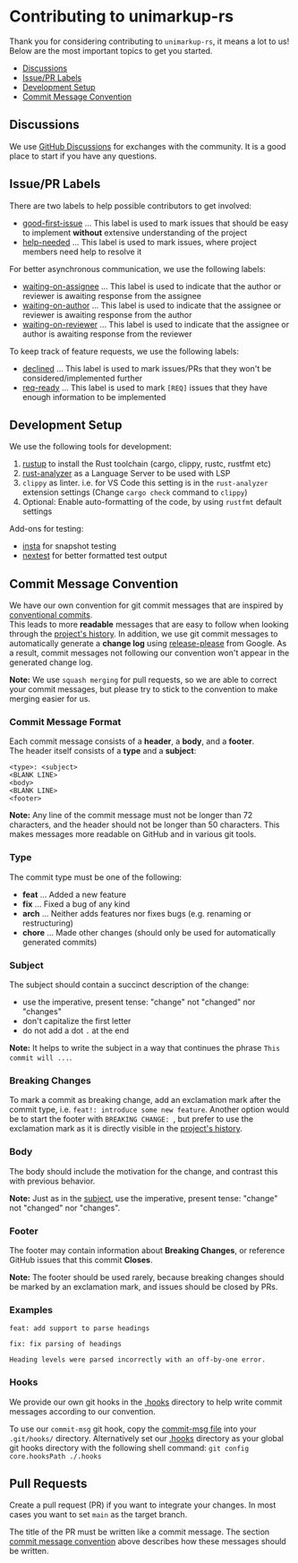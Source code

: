 # Contributing to unimarkup-rs

Thank you for considering contributing to `unimarkup-rs`, it means a lot to us!\
Below are the most important topics to get you started.

- [Discussions](#discussions)
- [Issue/PR Labels](#issuepr-labels)
- [Development Setup](#development-setup)
- [Commit Message Convention](#commit-message-convention)

## Discussions

We use [GitHub Discussions](https://github.com/unimarkup/unimarkup-rs/discussions) for exchanges with the community.
It is a good place to start if you have any questions.

## Issue/PR Labels

There are two labels to help possible contributors to get involved:

- [good-first-issue](https://github.com/unimarkup/unimarkup-rs/labels/good-first-issue) ... This label is used to mark issues that should be easy to implement **without** extensive understanding of the project
- [help-needed](https://github.com/unimarkup/unimarkup-rs/labels/help-needed) ... This label is used to mark issues, where project members need help to resolve it

For better asynchronous communication, we use the following labels:

- [waiting-on-assignee](https://github.com/unimarkup/unimarkup-rs/labels/waiting-on-assignee) ... This label is used to indicate that the author or reviewer is awaiting response from the assignee
- [waiting-on-author](https://github.com/unimarkup/unimarkup-rs/labels/waiting-on-author) ... This label is used to indicate that the assignee or reviewer is awaiting response from the author
- [waiting-on-reviewer](https://github.com/unimarkup/unimarkup-rs/labels/waiting-on-reviewer) ... This label is used to indicate that the assignee or author is awaiting response from the reviewer

To keep track of feature requests, we use the following labels:

- [declined](https://github.com/unimarkup/unimarkup-rs/labels/declined) ... This label is used to mark issues/PRs that they won't be considered/implemented further
- [req-ready](https://github.com/unimarkup/unimarkup-rs/labels/req-ready) ... This label is used to mark `[REQ]` issues that they have enough information to be implemented

## Development Setup

We use the following tools for development:

1. [rustup](https://rustup.rs/) to install the Rust toolchain (cargo, clippy, rustc, rustfmt etc)
2. [rust-analyzer](https://github.com/rust-analyzer/rust-analyzer) as a Language Server to be used with LSP
3. `clippy` as linter. i.e. for VS Code this setting is in the `rust-analyzer` extension settings (Change `cargo check` command to `clippy`)
4. Optional: Enable auto-formatting of the code, by using `rustfmt` default settings

Add-ons for testing:

- [insta](https://github.com/mitsuhiko/insta) for snapshot testing
- [nextest](https://github.com/nextest-rs/nextest) for better formatted test output

## Commit Message Convention

We have our own convention for git commit messages that are inspired by [conventional commits](https://www.conventionalcommits.org/en/v1.0.0/).\
This leads to more **readable** messages that are easy to follow when looking through the [project's history](https://github.com/unimarkup/unimarkup-rs/commits/main).
In addition, we use git commit messages to automatically generate a **change log** using [release-please](https://github.com/googleapis/release-please) from Google.
As a result, commit messages not following our convention won't appear in the generated change log.

**Note:** We use `squash merging` for pull requests, so we are able to correct your commit messages, but please try to stick to the convention to make merging easier for us.

### Commit Message Format

Each commit message consists of a **header**, a **body**, and a **footer**.\
The header itself consists of a **type** and a **subject**:

~~~
<type>: <subject>
<BLANK LINE>
<body>
<BLANK LINE>
<footer>
~~~

**Note:** Any line of the commit message must not be longer than 72 characters, and the header should not be longer than 50 characters.
This makes messages more readable on GitHub and in various git tools.

### Type

The commit type must be one of the following:

- **feat** ... Added a new feature
- **fix** ... Fixed a bug of any kind
- **arch** ... Neither adds features nor fixes bugs (e.g. renaming or restructuring)
- **chore** ... Made other changes (should only be used for automatically generated commits)

### Subject

The subject should contain a succinct description of the change:

- use the imperative, present tense: "change" not "changed" nor "changes"
- don't capitalize the first letter
- do not add a dot `.` at the end

**Note:** It helps to write the subject in a way that continues the phrase `This commit will ...`.

### Breaking Changes

To mark a commit as breaking change, add an exclamation mark after the commit type, i.e. `feat!: introduce some new feature`.
Another option would be to start the footer with `BREAKING CHANGE: `, but prefer to use the exclamation mark as it is directly visible in the [project's history](https://github.com/unimarkup/unimarkup-rs/commits/main).

### Body

The body should include the motivation for the change, and contrast this with previous behavior.

**Note:** Just as in the [subject](#subject), use the imperative, present tense: "change" not "changed" nor "changes".

### Footer

The footer may contain information about **Breaking Changes**, or reference GitHub issues that this commit **Closes**.

**Note:** The footer should be used rarely, because breaking changes should be marked by an exclamation mark, and issues should be closed by PRs.

### Examples

~~~
feat: add support to parse headings
~~~

~~~
fix: fix parsing of headings

Heading levels were parsed incorrectly with an off-by-one error.
~~~

### Hooks

We provide our own git hooks in the [.hooks](.hooks/) directory to help write commit messages according to our convention.

To use our `commit-msg` git hook, copy the [commit-msg file](.hooks/commit-msg) into your `.git/hooks/` directory.
Alternatively set our [.hooks](.hooks/) directory as your global git hooks directory with the following shell command: 
`git config core.hooksPath ./.hooks`

## Pull Requests

Create a pull request (PR) if you want to integrate your changes.
In most cases you want to set `main` as the target branch.

The title of the PR must be written like a commit message.
The section [commit message convention](#commit-message-convention) above describes how these messages should be written.

